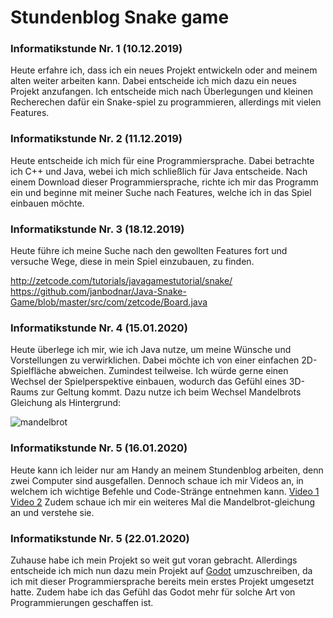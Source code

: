 # Stundenblog Snake game

### Informatikstunde Nr. 1  (10.12.2019)
Heute erfahre ich, dass ich ein neues Projekt entwickeln oder and meinem alten weiter arbeiten kann.
Dabei entscheide ich mich dazu ein neues Projekt anzufangen. Ich entscheide mich nach Überlegungen und kleinen Recherechen dafür ein Snake-spiel zu programmieren, allerdings mit vielen Features.

### Informatikstunde Nr. 2  (11.12.2019)
Heute entscheide ich mich für eine Programmiersprache. Dabei betrachte ich C++ und Java, webei ich mich schließlich für Java entscheide.
Nach einem Download dieser Programmiersprache, richte ich mir das Programm ein und beginne mit meiner Suche nach Features, welche ich in das Spiel einbauen möchte.

### Informatikstunde Nr. 3  (18.12.2019)
Heute führe ich meine Suche nach den gewollten Features fort und versuche Wege, diese in mein Spiel einzubauen, zu finden.





http://zetcode.com/tutorials/javagamestutorial/snake/
https://github.com/janbodnar/Java-Snake-Game/blob/master/src/com/zetcode/Board.java


### Informatikstunde Nr. 4  (15.01.2020)
Heute überlege ich mir, wie ich Java nutze, um meine Wünsche und Vorstellungen zu verwirklichen. Dabei möchte ich von einer einfachen 2D-Spielfläche abweichen. Zumindest teilweise. Ich würde gerne einen Wechsel der Spielperspektive einbauen, wodurch das Gefühl eines 3D-Raums zur Geltung kommt. Dazu nutze ich beim Wechsel Mandelbrots Gleichung als Hintergrund:

![mandelbrot](https://media.giphy.com/media/LUk0ofIlbDb68/giphy.gif)

### Informatikstunde Nr. 5  (16.01.2020)
Heute kann ich leider nur am Handy an meinem Stundenblog arbeiten, denn zwei Computer sind ausgefallen.
Dennoch schaue ich mir Videos an, in welchem ich wichtige Befehle und Code-Stränge entnehmen kann.
[Video 1](https://www.youtube.com/watch?v=91a7ceECNTc)
[Video 2](https://www.youtube.com/watch?v=OZYVfVxB81s)
Zudem schaue ich mir ein weiteres Mal die Mandelbrot-gleichung an und verstehe sie.


### Informatikstunde Nr. 5  (22.01.2020)
Zuhause habe ich mein Projekt so weit gut voran gebracht. Allerdings entscheide ich mich nun dazu mein Projekt auf [Godot](https://godotengine.org/) umzuschreiben, da ich mit dieser Programmiersprache bereits mein erstes Projekt umgesetzt hatte. Zudem habe ich das Gefühl das Godot mehr für solche Art von Programmierungen geschaffen ist.

